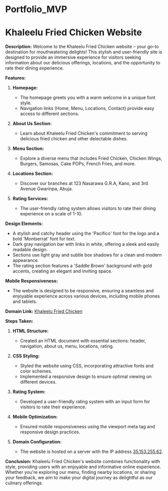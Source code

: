 # Portfolio_MVP
# Khaleelu Fried Chicken Website

**Description:**
Welcome to the Khaleelu Fried Chicken website – your go-to destination for mouthwatering delights! This stylish and user-friendly site is designed to provide an immersive experience for visitors seeking information about our delicious offerings, locations, and the opportunity to rate their dining experience.

**Features:**
1. **Homepage:**
   - The homepage greets you with a warm welcome in a unique font style.
   - Navigation links (Home, Menu, Locations, Contact) provide easy access to different sections.

2. **About Us Section:**
   - Learn about Khaleelu Fried Chicken's commitment to serving delicious fried chicken and other delectable dishes.

3. **Menu Section:**
   - Explore a diverse menu that includes Fried Chicken, Chicken Wings, Burgers, Samosas, Cake POPs, French Fries, and more.

4. **Locations Section:**
   - Discover our branches at 123 Nasarawa G.R.A, Kano, and 3rd Avenue Gwarinpa, Abuja.

5. **Rating Services:**
   - The user-friendly rating system allows visitors to rate their dining experience on a scale of 1-10.

**Design Elements:**
- A stylish and catchy header using the 'Pacifico' font for the logo and a bold 'Montserrat' font for text.
- Dark gray navigation bar with links in white, offering a sleek and easily readable design.
- Sections use light gray and subtle box shadows for a clean and modern appearance.
- The rating section features a 'Saddle Brown' background with gold accents, creating an elegant and inviting space.

**Mobile Responsiveness:**
- The website is designed to be responsive, ensuring a seamless and enjoyable experience across various devices, including mobile phones and tablets.

**Domain Link:**
[Khaleelu Fried Chicken](http://35.153.255.62/#)

**Steps Taken:**
1. **HTML Structure:**
   - Created an HTML document with essential sections: header, navigation, about us, menu, locations, rating.

2. **CSS Styling:**
   - Styled the website using CSS, incorporating attractive fonts and color schemes.
   - Implemented a responsive design to ensure optimal viewing on different devices.

3. **Rating System:**
   - Developed a user-friendly rating system with an input form for visitors to rate their experience.

4. **Mobile Optimization:**
   - Ensured mobile responsiveness using the viewport meta tag and responsive design practices.

5. **Domain Configuration:**
   - The website is hosted on a server with the IP address [35.153.255.62](http://35.153.255.62/#).

**Conclusion:**
Khaleelu Fried Chicken's website combines functionality with style, providing users with an enjoyable and informative online experience. Whether you're exploring our menu, finding nearby locations, or sharing your feedback, we aim to make your digital journey as delightful as our culinary offerings.

